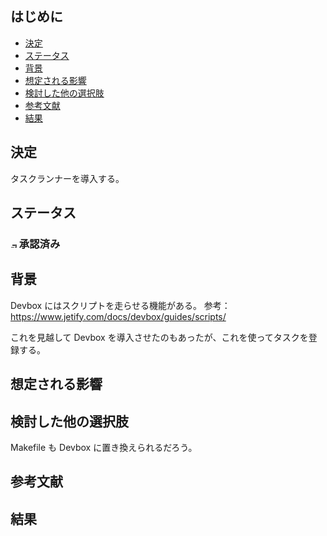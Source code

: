 ## はじめに

- [決定](#決定)
- [ステータス](#ステータス)
- [背景](#背景)
- [想定される影響](#想定される影響)
- [検討した他の選択肢](#検討した他の選択肢)
- [参考文献](#参考文献)
- [結果](#結果)

## 決定

タスクランナーを導入する。

## ステータス

### <img src="https://raw.githubusercontent.com/FortAwesome/Font-Awesome/refs/heads/6.x/svgs/regular/circle-check.svg" width="10" alt="承認済み" /> 承認済み

## 背景

Devbox にはスクリプトを走らせる機能がある。
参考：https://www.jetify.com/docs/devbox/guides/scripts/

これを見越して Devbox を導入させたのもあったが、これを使ってタスクを登録する。

## 想定される影響

## 検討した他の選択肢

Makefile も Devbox に置き換えられるだろう。

## 参考文献

## 結果
